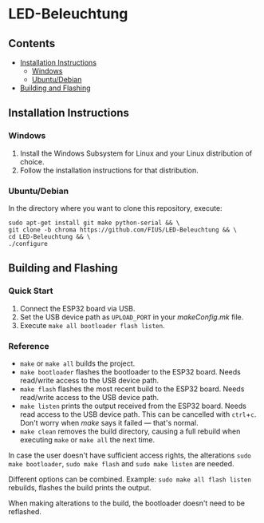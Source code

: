 
# LED-Beleuchtung

## Contents
- [Installation Instructions](#installation-instructions)
    - [Windows](#windows)
    - [Ubuntu/Debian](#ubuntudebian)
- [Building and Flashing](#building-and-flashing)

## Installation Instructions

### Windows

1. Install the Windows Subsystem for Linux and your Linux distribution of choice.
2. Follow the installation instructions for that distribution.

### Ubuntu/Debian

In the directory where you want to clone this repository, execute:
```
sudo apt-get install git make python-serial && \
git clone -b chroma https://github.com/FIUS/LED-Beleuchtung && \
cd LED-Beleuchtung && \
./configure
```

## Building and Flashing

### Quick Start
1. Connect the ESP32 board via USB.
2. Set the USB device path as `UPLOAD_PORT` in your *makeConfig.mk* file.
3. Execute `make all bootloader flash listen`.

### Reference
- `make` or `make all` builds the project.
- `make bootloader` flashes the bootloader to the ESP32 board. Needs read/write access to the USB device path.
- `make flash` flashes the most recent build to the ESP32 board. Needs read/write access to the USB device path.
- `make listen` prints the output received from the ESP32 board. Needs read access to the USB device path. This can be cancelled with `ctrl`+`c`. Don't worry when *make* says it failed &mdash; that's normal.
- `make clean` removes the build directory, causing a full rebuild when executing `make` or `make all` the next time.

In case the user doesn't have sufficient access rights, the alterations `sudo make bootloader`, `sudo make flash` and `sudo make listen` are needed.

Different options can be combined. Example: `sudo make all flash listen` rebuilds, flashes the build prints the output.

When making alterations to the build, the bootloader doesn't need to be reflashed.

